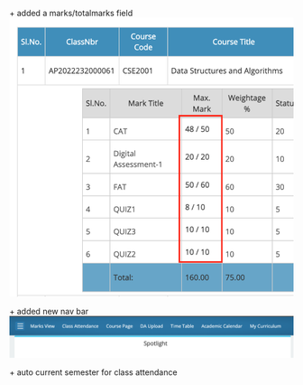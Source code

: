 \+ added a marks/totalmarks field
![image](images/totalmarks.png)

\+ added new nav bar
![image](images/navbar.png)

\+ auto current semester for class attendance